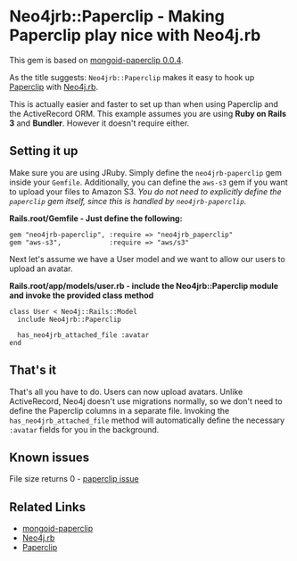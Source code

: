 Neo4jrb::Paperclip - Making Paperclip play nice with Neo4j.rb
================================================================

This gem is based on [mongoid-paperclip 0.0.4](https://github.com/meskyanichi/mongoid-paperclip).

As the title suggests: `Neo4jrb::Paperclip` makes it easy to hook up [Paperclip](https://github.com/thoughtbot/paperclip) with [Neo4j.rb](https://github.com/andreasronge/neo4j).

This is actually easier and faster to set up than when using Paperclip and the ActiveRecord ORM.
This example assumes you are using **Ruby on Rails 3** and **Bundler**. However it doesn't require either.


Setting it up
-------------

Make sure you are using JRuby. Simply define the `neo4jrb-paperclip` gem inside your `Gemfile`. Additionally, you can define the `aws-s3` gem if you want to upload your files to Amazon S3. *You do not need to explicitly define the `paperclip` gem itself, since this is handled by `neo4jrb-paperclip`.*

**Rails.root/Gemfile - Just define the following:**

    gem "neo4jrb-paperclip", :require => "neo4jrb_paperclip"
    gem "aws-s3",            :require => "aws/s3"

Next let's assume we have a User model and we want to allow our users to upload an avatar.

**Rails.root/app/models/user.rb - include the Neo4jrb::Paperclip module and invoke the provided class method**

    class User < Neo4j::Rails::Model
      include Neo4jrb::Paperclip

      has_neo4jrb_attached_file :avatar
    end


That's it
--------

That's all you have to do. Users can now upload avatars. Unlike ActiveRecord, Neo4j doesn't use migrations normally, so we don't need to define the Paperclip columns in a separate file. Invoking the `has_neo4jrb_attached_file` method will automatically define the necessary `:avatar` fields for you in the background.

Known issues
------------

File size returns 0 - [paperclip issue](https://github.com/thoughtbot/paperclip/issues/100)

Related Links
------------

* [mongoid-paperclip](https://github.com/meskyanichi/mongoid-paperclip)
* [Neo4j.rb](https://github.com/andreasronge/neo4j)
* [Paperclip](https://github.com/thoughtbot/paperclip) 
